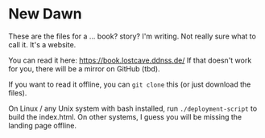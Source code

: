 # New Dawn

These are the files for a ... book? story? I'm writing.
Not really sure what to call it. It's a website.

You can read it here: https://book.lostcave.ddnss.de/
If that doesn't work for you, there will be a mirror on GitHub (tbd).

If you want to read it offline, you can `git clone` this (or just download
the files).

On Linux / any Unix system with bash installed, run `./deployment-script`
to build the index.html. On other systems, I guess you will be missing the
landing page offline.
